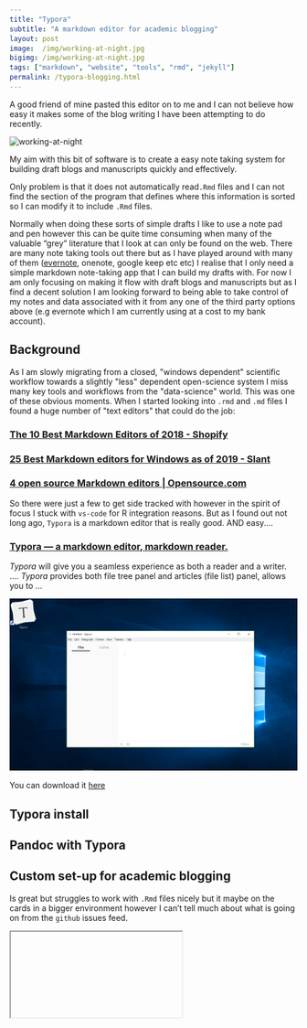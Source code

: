 ```yaml
---
title: "Typora"
subtitle: "A markdown editor for academic blogging"
layout: post
image:  /img/working-at-night.jpg
bigimg: /img/working-at-night.jpg
tags: ["markdown", "website", "tools", "rmd", "jekyll"]
permalink: /typora-blogging.html
---
```


A good friend of mine pasted this editor on to me and I can not believe how easy it makes some of the blog writing I have been attempting to do recently.

![working-at-night](./figs/working-at-night.jpg)

My aim with this bit of software is to create a easy note taking system for building draft blogs and manuscripts quickly and effectively. 

Only problem is that it does not automatically read`.Rmd` files and I can not find the section of the program that defines where this information is sorted so I can modify it to include `.Rmd` files.

Normally when doing these sorts of simple drafts I like to use a note pad and pen however this can be quite time consuming when many of the valuable “grey” literature that I look at can only be found on the web. There are many note taking tools out there but as I have played around with many of them ([evernote](), onenote, google keep etc etc) I realise that I only need a simple markdown note-taking app that I can build my drafts with. For now I am only focusing on making it flow with draft blogs and manuscripts but as I find a decent solution I am looking forward to being able to take control of my notes and data associated with it from any one of the third party options above (e.g evernote which I am currently using at a cost to my bank account).

## Background

As I am slowly migrating from a closed, "windows dependent" scientific workflow towards a slightly "less" dependent open-science system I miss many key tools and workflows from the "data-science" world. This was one of these obvious moments. When I started looking into `.rmd` and `.md` files I found a huge number of "text editors" that could do the job:

### [The 10 Best Markdown Editors of 2018 - Shopify](https://www.shopify.com.au/partners/blog/10-of-the-best-markdown-editors)

### [25 Best Markdown editors for Windows as of 2019 - Slant](https://www.slant.co/topics/1852/~best-markdown-editors-for-windows)

### [4 open source Markdown editors | Opensource.com](https://opensource.com/article/18/11/markdown-editors)

So there were just a few to get side tracked with however in the spirit of focus I stuck with `vs-code` for R integration reasons. But as I found out not long ago, `Typora` is a markdown editor that is really good. AND easy....

### [Typora — a markdown editor, markdown reader.](https://typora.io/)

*Typora* will give you a seamless experience as both a reader and a writer. .... *Typora* provides both file tree panel and articles (file list) panel, allows you to ...

![1560477950626](\img\typora-open-screen.png)

You can download it [here](https://typora.io/)

## Typora install



## Pandoc with Typora



## Custom set-up for academic blogging

Is great but struggles to work with `.Rmd` files nicely but it maybe on the cards in a bigger environment however I can’t tell much about what is going on from the `github` issues feed.

<iframe scr = "https://github.com/typora/typora-issues/issues/1753"></iframe>









